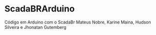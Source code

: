 # ScadaBRArduino
Código em Arduino com o ScadaBr
Mateus Nobre, Karine Maina, Hudson Silveira e Jhonatan Gutemberg
